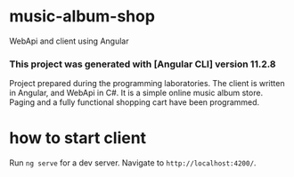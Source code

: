 # music-album-shop
WebApi and client using Angular
### This project was generated with [Angular CLI] version 11.2.8
Project prepared during the programming laboratories. The client is written in Angular, and WebApi in C#.
It is a simple online music album store. Paging and a fully functional shopping cart have been programmed.

# how to start client
Run `ng serve` for a dev server. Navigate to `http://localhost:4200/`.
